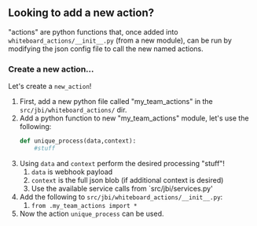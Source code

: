 ## Looking to add a new action?
"actions" are python functions that, once added into `whiteboard_actions/__init__.py` (from a new module),
can be run by modifying the json config file to call the new named actions.

### Create a new action...
Let's create a `new_action`!
1. First, add a new python file called "my_team_actions" in the `src/jbi/whiteboard_actions/` dir.
1. Add a python function to new "my_team_actions" module, let's use the following:
    ```python
    def unique_process(data,context):
        #stuff
    ```
1. Using `data` and `context` perform the desired processing "stuff"!
    1. `data` is webhook payload
    1. `context` is the full json blob (if additional context is desired)
    1. Use the available service calls from `src/jbi/services.py'
1. Add the following to `src/jbi/whiteboard_actions/__init__.py`:
    1. `from .my_team_actions import *`
1. Now the action `unique_process` can be used.
